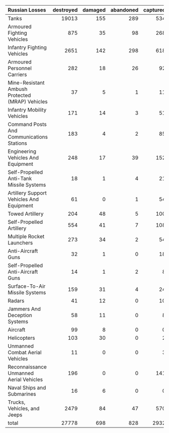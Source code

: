 | Russian Losses                                   |   destroyed |   damaged |   abandoned |   captured |   total |
|:-------------------------------------------------|------------:|----------:|------------:|-----------:|--------:|
| Tanks                                            |       19013 |       155 |         289 |        534 |   19991 |
| Armoured Fighting Vehicles                       |         875 |        35 |          98 |        268 |    1276 |
| Infantry Fighting Vehicles                       |        2651 |       142 |         298 |        618 |    3709 |
| Armoured Personnel Carriers                      |         282 |        18 |          26 |         92 |     418 |
| Mine-Resistant Ambush Protected  (MRAP) Vehicles |          37 |         5 |           1 |         11 |      54 |
| Infantry Mobility Vehicles                       |         171 |        14 |           3 |         51 |     239 |
| Command Posts And Communications Stations        |         183 |         4 |           2 |         85 |     274 |
| Engineering Vehicles And Equipment               |         248 |        17 |          39 |        152 |     456 |
| Self-Propelled Anti-Tank Missile Systems         |          18 |         1 |           4 |         21 |      44 |
| Artillery Support Vehicles And Equipment         |          61 |         0 |           1 |         54 |     116 |
| Towed Artillery                                  |         204 |        48 |           5 |        100 |     357 |
| Self-Propelled Artillery                         |         554 |        41 |           7 |        108 |     710 |
| Multiple Rocket Launchers                        |         273 |        34 |           2 |         54 |     363 |
| Anti-Aircraft Guns                               |          32 |         1 |           0 |         18 |      51 |
| Self-Propelled Anti-Aircraft Guns                |          14 |         1 |           2 |          8 |      25 |
| Surface-To-Air Missile Systems                   |         159 |        31 |           4 |         24 |     218 |
| Radars                                           |          41 |        12 |           0 |         10 |      63 |
| Jammers And Deception Systems                    |          58 |        11 |           0 |          8 |      77 |
| Aircraft                                         |          99 |         8 |           0 |          0 |     107 |
| Helicopters                                      |         103 |        30 |           0 |          2 |     135 |
| Unmanned Combat Aerial Vehicles                  |          11 |         0 |           0 |          3 |      14 |
| Reconnaissance Unmanned Aerial Vehicles          |         196 |         0 |           0 |        141 |     337 |
| Naval Ships and Submarines                       |          16 |         6 |           0 |          0 |      22 |
| Trucks, Vehicles, and Jeeps                      |        2479 |        84 |          47 |        570 |    3180 |
| total                                            |       27778 |       698 |         828 |       2932 |   32236 |